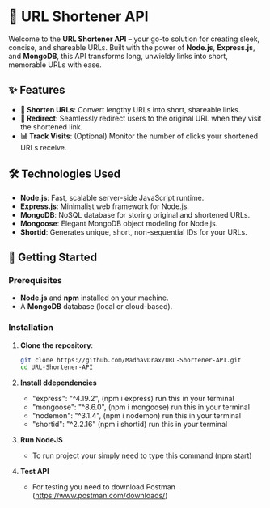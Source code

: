 # 🚀 URL Shortener API

Welcome to the **URL Shortener API** – your go-to solution for creating sleek, concise, and shareable URLs. Built with the power of **Node.js**, **Express.js**, and **MongoDB**, this API transforms long, unwieldy links into short, memorable URLs with ease.

## ✨ Features

- **🔗 Shorten URLs**: Convert lengthy URLs into short, shareable links.
- **🔄 Redirect**: Seamlessly redirect users to the original URL when they visit the shortened link.
- **📊 Track Visits**: (Optional) Monitor the number of clicks your shortened URLs receive.

## 🛠️ Technologies Used

- **Node.js**: Fast, scalable server-side JavaScript runtime.
- **Express.js**: Minimalist web framework for Node.js.
- **MongoDB**: NoSQL database for storing original and shortened URLs.
- **Mongoose**: Elegant MongoDB object modeling for Node.js.
- **Shortid**: Generates unique, short, non-sequential IDs for your URLs.

## 🚀 Getting Started

### Prerequisites

- **Node.js** and **npm** installed on your machine.
- A **MongoDB** database (local or cloud-based).

### Installation

1. **Clone the repository**:
   ```bash
   git clone https://github.com/MadhavDrax/URL-Shortener-API.git
   cd URL-Shortener-API

2. **Install ddependencies**
   - "express": "^4.19.2", (npm i express) run this in your terminal
   - "mongoose": "^8.6.0", (npm i mongoose) run this in your terminal
   - "nodemon": "^3.1.4", (npm i nodemon) run this in your terminal
   - "shortid": "^2.2.16" (npm i shortid) run this in your terminal

3. **Run NodeJS**
   - To run project your simply need to type this command (npm start)
  
4. **Test API**
   - For testing you need to download Postman (https://www.postman.com/downloads/) 
